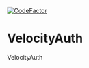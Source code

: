 [![CodeFactor](https://www.codefactor.io/repository/github/b1glev/velocityauth/badge)](https://www.codefactor.io/repository/github/b1glev/velocityauth)
# VelocityAuth
VelocityAuth
